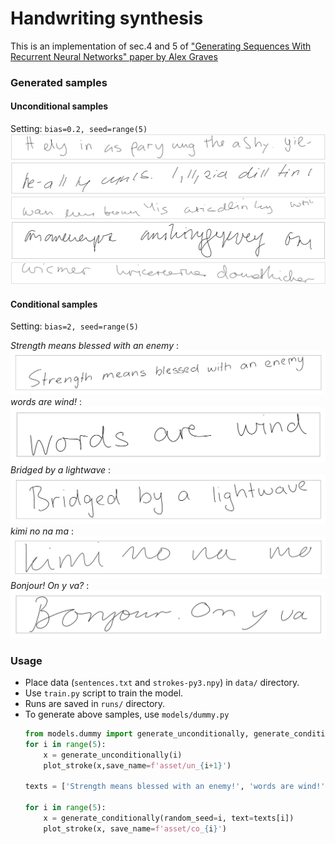 # Handwriting synthesis

This is an implementation of sec.4 and 5 of ["Generating Sequences With Recurrent Neural Networks" paper by Alex Graves](https://arxiv.org/abs/1308.0850)

### Generated samples

#### Unconditional samples
Setting: ``bias=0.2, seed=range(5)``
![](asset/un1.png)
![](asset/un2.png)
![](asset/un3.png)
![](asset/un4.png)
![](asset/un5.png)

#### Conditional samples 
Setting: ``bias=2, seed=range(5)``

_Strength means blessed with an enemy_ : ![](asset/co_0.png)
_words are wind!_ : ![](asset/co_1.png)
_Bridged by a lightwave_ : ![](asset/co_2.png)
_kimi no na ma_ : ![](asset/co_3.png)
_Bonjour! On y va?_ : ![](asset/co_4.png)


### Usage
- Place data (``sentences.txt`` and ``strokes-py3.npy``) in ``data/`` directory.
- Use `train.py` script to train the model.
- Runs are saved in `runs/` directory.
- To generate above samples, use `models/dummy.py`
    ```python
    from models.dummy import generate_unconditionally, generate_conditionally
    for i in range(5):
        x = generate_unconditionally(i)
        plot_stroke(x,save_name=f'asset/un_{i+1}')

    texts = ['Strength means blessed with an enemy!', 'words are wind!', 'Bridged by a lightwave ', 'kimi no na ma', 'Bonjour! On y va?']

    for i in range(5):
        x = generate_conditionally(random_seed=i, text=texts[i])
        plot_stroke(x, save_name=f'asset/co_{i}')
```
